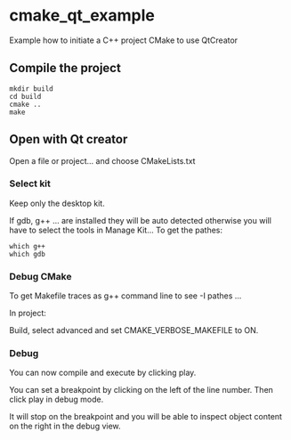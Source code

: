 # cmake_qt_example
Example how to initiate a C++ project CMake to use QtCreator

## Compile the project

```
mkdir build
cd build
cmake ..
make
```

## Open with Qt creator

Open a file or project... and choose CMakeLists.txt

### Select kit

Keep only the desktop kit.

If gdb, g++ ... are installed they will be auto detected otherwise
you will have to select the tools in Manage Kit... To get the pathes:

```
which g++
which gdb
```

### Debug CMake

To get Makefile traces as g++ command line to see -I pathes ...

In project:

Build, select advanced and set CMAKE_VERBOSE_MAKEFILE to ON.

### Debug

You can now compile and execute by clicking play.

You can set a breakpoint by clicking on the left of the line number.
Then click play in debug mode.

It will stop on the breakpoint and you will be able to inspect object content
on the right in the debug view.

